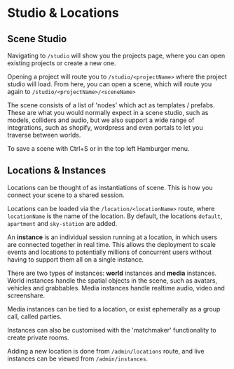 # Studio & Locations

## Scene Studio

Navigating to `/studio` will show you the projects page, where you can open existing projects or create a new one.

Opening a project will route you to `/studio/<projectName>` where the project studio will load. From here, you can open a scene, which will route you again to `/studio/<projectName>/<sceneName>`

The scene consists of a list of 'nodes' which act as templates / prefabs. These are what you would normally expect in a scene studio, such as models, colliders and audio, but we also support a wide range of integrations, such as shopify, wordpress and even portals to let you traverse between worlds.

To save a scene with Ctrl+S or in the top left Hamburger menu.

## Locations & Instances

Locations can be thought of as instantiations of scene. This is how you connect your scene to a shared session.

Locations can be loaded via the `/location/<locationName>` route, where `locationName` is the name of the location. By default, the locations `default`, `apartment` and `sky-station` are added.

An **instance** is an individual session running at a location, in which users are connected together in real time. This allows the deployment to scale events and locations to potentially millions of concurrent users without having to support them all on a single instance. 

There are two types of instances: **world** instances and **media** instances. World instances handle the spatial objects in the scene, such as avatars, vehicles and grabbables. Media instances handle realtime audio, video and screenshare. 

Media instances can be tied to a location, or exist ephemerally as a group call, called parties.

Instances can also be customised with the 'matchmaker' functionality to create private rooms.

Adding a new location is done from `/admin/locations` route, and live instances can be viewed from `/admin/instances`.
